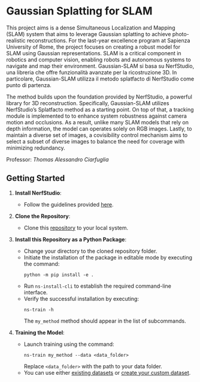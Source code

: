 # Gaussian Splatting for SLAM

This project aims is a dense Simultaneous Localization and Mapping (SLAM) system that aims to leverage Gaussian splatting to achieve photo-realistic reconstructions. For the last-year excellence program at Sapienza University of Rome, the project focuses on creating a robust model for SLAM using Gaussian representations. SLAM is a critical component in robotics and computer vision, enabling robots and autonomous systems to navigate and map their environment. Gaussian-SLAM si basa su NerfStudio, una libreria che offre funzionalità avanzate per la ricostruzione 3D. In particolare, Gaussian-SLAM utilizza il metodo splatfacto di NerfStudio come punto di partenza. 

The method builds upon the foundation provided by NerfStudio, a powerful library for 3D reconstruction. Specifically, Gaussian-SLAM utilizes NerfStudio’s Splatfacto method as a starting point. On top of that, a tracking module is implemented to to enhance system robustness against camera motion and occlusions. As a result, unlike many SLAM models that rely on depth information, the model can operates solely on RGB images. Lastly, to maintain a diverse set of images, a covisibility control mechanism aims to select a subset of diverse images to balance the need for coverage with minimizing redundancy.

Professor: _Thomas Alessandro Ciarfuglia_

## Getting Started

1. **Install NerfStudio**:
   - Follow the guidelines provided [here](https://docs.nerf.studio/quickstart/installation.html).

2. **Clone the Repository**:
   - Clone this [repository](https://github.com/alessandro-potenza/Gaussian_Splatting_SLAM) to your local system.

3. **Install this Repository as a Python Package**:
   - Change your directory to the cloned repository folder.
   - Initiate the installation of the package in editable mode by executing the command:
     ```
     python -m pip install -e .
     ```
   - Run `ns-install-cli` to establish the required command-line interface.
   - Verify the successful installation by executing:
     ```
     ns-train -h
     ```
     The `my_method` method should appear in the list of subcommands.

4. **Training the Model**:
   - Launch training using the command:
     ```
     ns-train my_method --data <data_folder>
     ```
     Replace `<data_folder>` with the path to your data folder.
   - You can use either [existing datasets](https://docs.nerf.studio/quickstart/existing_dataset.html) or [create your custom dataset](https://docs.nerf.studio/quickstart/custom_dataset.html).
